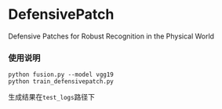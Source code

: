 # DefensivePatch

Defensive Patches for Robust Recognition in the Physical World


### 使用说明
``` shell
python fusion.py --model vgg19
python train_defensivepatch.py
```
生成结果在`test_logs`路径下